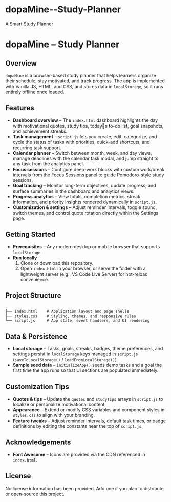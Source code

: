 # dopaMine--Study-Planner
A Smart Study Planner
# dopaMine – Study Planner

## Overview
`dopaMine` is a browser-based study planner that helps learners organize their schedule, stay motivated, and track progress. The app is implemented with Vanilla JS, HTML, and CSS, and stores data in `localStorage`, so it runs entirely offline once loaded.

## Features
- **Dashboard overview** – The `index.html` dashboard highlights the day with motivational quotes, study tips, todays to-do list, goal snapshots, and achievement streaks.
- **Task management** – `script.js` lets you create, edit, categorize, and cycle the status of tasks with priorities, quick-add shortcuts, and recurring task support.
- **Calendar planner** – Switch between month, week, and day views, manage deadlines with the calendar task modal, and jump straight to any task from the analytics panel.
- **Focus sessions** – Configure deep-work blocks with custom work/break intervals from the Focus Sessions panel to guide Pomodoro-style study sessions.
- **Goal tracking** – Monitor long-term objectives, update progress, and surface summaries in the dashboard and analytics views.
- **Progress analytics** – View totals, completion metrics, streak information, and priority insights rendered dynamically in `script.js`.
- **Customization & settings** – Adjust reminder intervals, toggle sound, switch themes, and control quote rotation directly within the Settings page.

## Getting Started
- **Prerequisites** – Any modern desktop or mobile browser that supports `localStorage`.
- **Run locally**
  1. Clone or download this repository.
  2. Open `index.html` in your browser, or serve the folder with a lightweight server (e.g., VS Code Live Server) for hot-reload convenience.

## Project Structure
```
.
├── index.html    # Application layout and page shells
├── styles.css    # Styling, themes, and responsive rules
└── script.js     # App state, event handlers, and UI rendering
```

## Data & Persistence
- **Local storage** – Tasks, goals, streaks, badges, theme preferences, and settings persist in `localStorage` keys managed in `script.js` (`saveToLocalStorage()` / `loadFromLocalStorage()`).
- **Sample seed data** – `initializeApp()` seeds demo tasks and a goal the first time the app runs so that UI sections are populated immediately.

## Customization Tips
- **Quotes & tips** – Update the `quotes` and `studyTips` arrays in `script.js` to localize or personalize motivational content.
- **Appearance** – Extend or modify CSS variables and component styles in `styles.css` to align with your branding.
- **Feature tweaks** – Adjust reminder intervals, default task times, or badge definitions by editing the constants near the top of `script.js`.

## Acknowledgements
- **Font Awesome** – Icons are provided via the CDN referenced in `index.html`.

## License
No license information has been provided. Add one if you plan to distribute or open-source this project.
